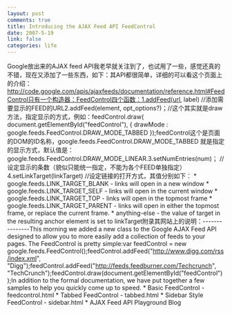```yaml
--- 
layout: post
comments: true
title: Introducing the AJAX Feed API FeedControl
date: 2007-5-19
link: false
categories: life
---
```

Google放出来的AJAX feed API我老早就关注到了，也试用了一些，感觉还真的不错，现在又添加了一些东西，如下：其API都很简单，详细的可以看这个页面上的介绍：http://code.google.com/apis/ajaxfeeds/documentation/reference.html#FeedControl只有一个构造器：FeedControl四个函数：1.addFeed(url, label) //添加需要显示的FEED的URL2.addFeed(element, opt_options?)；//这个其实就是draw方法，指定显示的方式，例如：feedControl.draw(  document.getElementById(&quot;feedControl&quot;),   {    drawMode : google.feeds.FeedControl.DRAW_MODE_TABBED  });feedControl这个是页面的DOM的ID名称，google.feeds.FeedControl.DRAW_MODE_TABBED 就是指定的显示方式，默认值是：google.feeds.FeedControl.DRAW_MODE_LINEAR.3.setNumEntries(num)； //设定显示的条数（貌似只能统一指定，不能为各个FEED单独指定）4.setLinkTarget(linkTarget) //设定链接的打开方式，其值分别如下：    * google.feeds.LINK_TARGET_BLANK - links will open in a new window    * google.feeds.LINK_TARGET_SELF - links will open in the current window    * google.feeds.LINK_TARGET_TOP - links will open in the topmost frame    * google.feeds.LINK_TARGET_PARENT - links will open in either the topmost frame, or replace the current frame.    * anything-else - the value of target in the resulting anchor element is set to linkTarget附录其网站上的说明：---------------This morning we added a new class to the Google AJAX Feed API designed to allow you to more easily add a collection of feeds to your pages. The FeedControl is pretty simple:var feedControl = new google.feeds.FeedControl();feedControl.addFeed(&quot;http://www.digg.com/rss/index.xml&quot;, &quot;Digg&quot;);feedControl.addFeed(&quot;http://feeds.feedburner.com/Techcrunch&quot;, &quot;TechCrunch&quot;);feedControl.draw(document.getElementById(&quot;feedControl&quot;));In addition to the formal documentation, we have put together a few samples to help you quickly come up to speed.    * Basic FeedControl - feedcontrol.html    * Tabbed FeedControl - tabbed.html    * Sidebar Style FeedControl - sidebar.html    * AJAX Feed API Playground Blog
